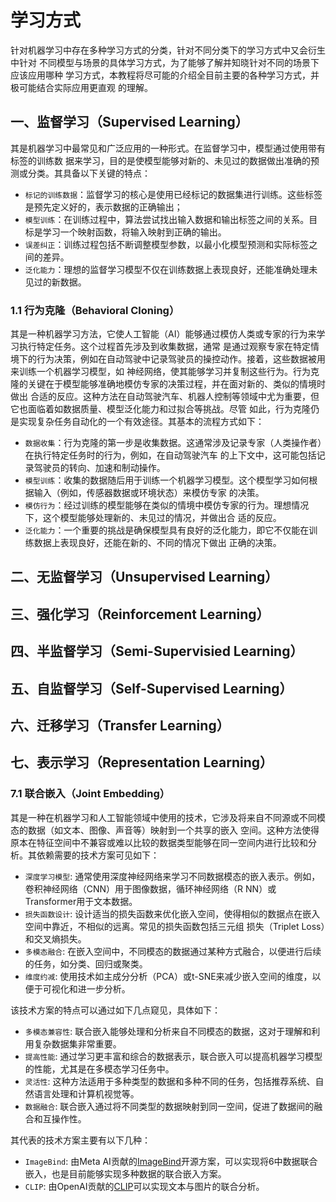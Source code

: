 # 学习方式

针对机器学习中存在多种学习方式的分类，针对不同分类下的学习方式中又会衍生中针对
不同模型与场景的具体学习方式，为了能够了解并知晓针对不同的场景下应该应用哪种
学习方式，本教程将尽可能的介绍全目前主要的各种学习方式，并极可能结合实际应用更直观
的理解。  

## 一、监督学习（Supervised Learning）

其是机器学习中最常见和广泛应用的一种形式。在监督学习中，模型通过使用带有标签的训练数
据来学习，目的是使模型能够对新的、未见过的数据做出准确的预测或分类。其具备以下关键的特点：

* `标记的训练数据`：监督学习的核心是使用已经标记的数据集进行训练。这些标签是预先定义好的，表示数据的正确输出；
* `模型训练`：在训练过程中，算法尝试找出输入数据和输出标签之间的关系。目标是学习一个映射函数，将输入映射到正确的输出。
* `误差纠正`：训练过程包括不断调整模型参数，以最小化模型预测和实际标签之间的差异。
* `泛化能力`：理想的监督学习模型不仅在训练数据上表现良好，还能准确处理未见过的新数据。  

### 1.1 行为克隆（Behavioral Cloning）

其是一种机器学习方法，它使人工智能（AI）能够通过模仿人类或专家的行为来学习执行特定任务。这个过程首先涉及到收集数据，通常
是通过观察专家在特定情境下的行为决策，例如在自动驾驶中记录驾驶员的操控动作。接着，这些数据被用来训练一个机器学习模型，如
神经网络，使其能够学习并复制这些行为。行为克隆的关键在于模型能够准确地模仿专家的决策过程，并在面对新的、类似的情境时做出
合适的反应。这种方法在自动驾驶汽车、机器人控制等领域中尤为重要，但它也面临着如数据质量、模型泛化能力和过拟合等挑战。尽管
如此，行为克隆仍是实现复杂任务自动化的一个有效途径。其基本的流程方式如下：

* `数据收集`：行为克隆的第一步是收集数据。这通常涉及记录专家（人类操作者）在执行特定任务时的行为，例如，在自动驾驶汽车
的上下文中，这可能包括记录驾驶员的转向、加速和制动操作。
* `模型训练`：收集的数据随后用于训练一个机器学习模型。这个模型学习如何根据输入（例如，传感器数据或环境状态）来模仿专家
的决策。  
* `模仿行为`：经过训练的模型能够在类似的情境中模仿专家的行为。理想情况下，这个模型能够处理新的、未见过的情况，并做出合
适的反应。
* `泛化能力`：一个重要的挑战是确保模型具有良好的泛化能力，即它不仅能在训练数据上表现良好，还能在新的、不同的情况下做出
正确的决策。

## 二、无监督学习（Unsupervised Learning）

## 三、强化学习（Reinforcement Learning）

## 四、半监督学习（Semi-Supervisied Learning）

## 五、自监督学习（Self-Supervised Learning）

## 六、迁移学习（Transfer Learning）

## 七、表示学习（Representation Learning）

### 7.1 联合嵌入（Joint Embedding）

其是一种在机器学习和人工智能领域中使用的技术，它涉及将来自不同源或不同模态的数据（如文本、图像、声音等）映射到一个共享的嵌入
空间。这种方法使得原本在特征空间中不兼容或难以比较的数据类型能够在同一空间内进行比较和分析。其依赖需要的技术方案可见如下：

* `深度学习模型`: 通常使用深度神经网络来学习不同数据模态的嵌入表示。例如，卷积神经网络（CNN）用于图像数据，循环神经网络（R
NN）或Transformer用于文本数据。
* `损失函数设计`: 设计适当的损失函数来优化嵌入空间，使得相似的数据点在嵌入空间中靠近，不相似的远离。常见的损失函数包括三元组
损失（Triplet Loss）和交叉熵损失。
* `多模态融合`: 在嵌入空间中，不同模态的数据通过某种方式融合，以便进行后续的任务，如分类、回归或聚类。
* `维度约减`: 使用技术如主成分分析（PCA）或t-SNE来减少嵌入空间的维度，以便于可视化和进一步分析。

该技术方案的特点可以通过如下几点窥见，具体如下：

* `多模态兼容性`: 联合嵌入能够处理和分析来自不同模态的数据，这对于理解和利用复杂数据集非常重要。
* `提高性能`: 通过学习更丰富和综合的数据表示，联合嵌入可以提高机器学习模型的性能，尤其是在多模态学习任务中。
* `灵活性`: 这种方法适用于多种类型的数据和多种不同的任务，包括推荐系统、自然语言处理和计算机视觉等。
* `数据融合`: 联合嵌入通过将不同类型的数据映射到同一空间，促进了数据间的融合和互操作性。

其代表的技术方案主要有以下几种：
* `ImageBind`: 由Meta AI贡献的[ImageBind](https://github.com/facebookresearch/ImageBind)开源方案，可以实现将6中数据联合嵌入，也是目前能够实现多种数据的联合嵌入方案。  
* `CLIP`: 由OpenAI贡献的[CLIP](https://github.com/openai/CLIP.git)可以实现文本与图片的联合分析。
